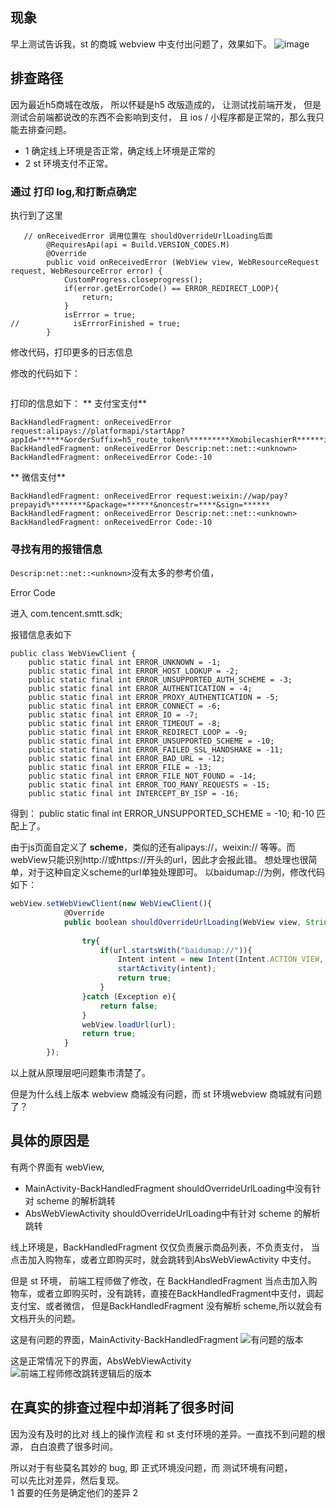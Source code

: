 ## 现象
早上测试告诉我，st 的商城 webview 中支付出问题了，效果如下。
![image](img/image.png)

## 排查路径
因为最近h5商城在改版， 所以怀疑是h5 改版造成的， 让测试找前端开发，
但是测试合前端都说改的东西不会影响到支付， 且 ios / 小程序都是正常的，那么我只能去排查问题。

 - 1 确定线上环境是否正常，确定线上环境是正常的
 - 2 st 环境支付不正常。

### 通过 打印 log,和打断点确定

执行到了这里
```
   // onReceivedError 调用位置在 shouldOverrideUrlLoading后面
        @RequiresApi(api = Build.VERSION_CODES.M)
        @Override
        public void onReceivedError (WebView view, WebResourceRequest request, WebResourceError error) {
            CustomProgress.closeprogress();
            if(error.getErrorCode() == ERROR_REDIRECT_LOOP){
                return;
            }
            isErrror = true;
//            isErrrorFinished = true;
        }
```

修改代码，打印更多的日志信息

修改的代码如下：

```
```

打印的信息如下：
** 支付宝支付**
```
BackHandledFragment: onReceivedError request:alipays://platformapi/startApp?appId=******&orderSuffix=h5_route_token%*********XmobilecashierR******is_h5_route*******#Intent;scheme=alipays;package=com.eg.android.AlipayGphone;end
BackHandledFragment: onReceivedError Descrip:net::net::<unknown>
BackHandledFragment: onReceivedError Code:-10
```

** 微信支付**
```
BackHandledFragment: onReceivedError request:weixin://wap/pay?prepayid%********&package=******&noncestr=****&sign=******
BackHandledFragment: onReceivedError Descrip:net::net::<unknown>
BackHandledFragment: onReceivedError Code:-10
```


### 寻找有用的报错信息

`Descrip:net::net::<unknown>`没有太多的参考价值，

Error Code

进入 com.tencent.smtt.sdk;

报错信息表如下
```
public class WebViewClient {
    public static final int ERROR_UNKNOWN = -1;
    public static final int ERROR_HOST_LOOKUP = -2;
    public static final int ERROR_UNSUPPORTED_AUTH_SCHEME = -3;
    public static final int ERROR_AUTHENTICATION = -4;
    public static final int ERROR_PROXY_AUTHENTICATION = -5;
    public static final int ERROR_CONNECT = -6;
    public static final int ERROR_IO = -7;
    public static final int ERROR_TIMEOUT = -8;
    public static final int ERROR_REDIRECT_LOOP = -9;
    public static final int ERROR_UNSUPPORTED_SCHEME = -10;
    public static final int ERROR_FAILED_SSL_HANDSHAKE = -11;
    public static final int ERROR_BAD_URL = -12;
    public static final int ERROR_FILE = -13;
    public static final int ERROR_FILE_NOT_FOUND = -14;
    public static final int ERROR_TOO_MANY_REQUESTS = -15;
    public static final int INTERCEPT_BY_ISP = -16;
```
得到： public static final int ERROR_UNSUPPORTED_SCHEME = -10; 和-10 匹配上了。

由于js页面自定义了 **scheme**，类似的还有alipays://，weixin:// 等等。而webView只能识别http://或https://开头的url，因此才会报此错。
想处理也很简单，对于这种自定义scheme的url单独处理即可。
以baidumap://为例，修改代码如下：

```typescript
webView.setWebViewClient(new WebViewClient(){
            @Override
            public boolean shouldOverrideUrlLoading(WebView view, String url) {
 
                try{
                    if(url.startsWith("baidumap://")){
                        Intent intent = new Intent(Intent.ACTION_VIEW, Uri.parse(url));
                        startActivity(intent);
                        return true;
                    }
                }catch (Exception e){
                    return false;
                }
                webView.loadUrl(url);
                return true;
            }
        });
```

以上就从原理层吧问题集市清楚了。


但是为什么线上版本 webview 商城没有问题，而 st 环境webview 商城就有问题了？

## 具体的原因是
有两个界面有 webView,

- MainActivity-BackHandledFragment  shouldOverrideUrlLoading中没有针对 scheme 的解析跳转
- AbsWebViewActivity    shouldOverrideUrlLoading中有针对 scheme 的解析跳转

线上环境是，BackHandledFragment 仅仅负责展示商品列表，不负责支付，   当点击加入购物车，或者立即购买时，就会跳转到AbsWebViewActivity 中支付。



但是 st 环境， 前端工程师做了修改，在 BackHandledFragment  当点击加入购物车，或者立即购买时，没有跳转，直接在BackHandledFragment中支付，调起
支付宝、或者微信， 但是BackHandledFragment 没有解析 scheme,所以就会有文档开头的问题。

这是有问题的界面，MainActivity-BackHandledFragment
![有问题的版本](img/image_1.png)

这是正常情况下的界面，AbsWebViewActivity
![前端工程师修改跳转逻辑后的版本](img/image_2.png)


## 在真实的排查过程中却消耗了很多时间
因为没有及时的比对 线上的操作流程 和 st 支付环境的差异。一直找不到问题的根源， 白白浪费了很多时间。

所以对于有些莫名其妙的 bug,  即 正式环境没问题，而 测试环境有问题，  
可以先比对差异，然后复现。  
1 首要的任务是确定他们的差异
2
